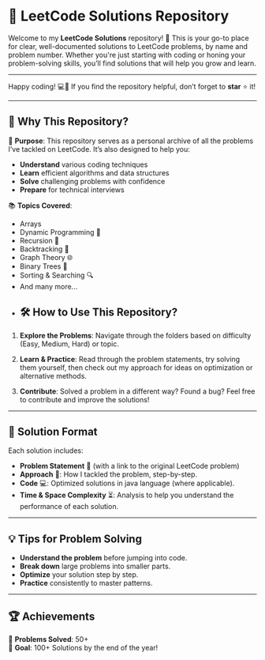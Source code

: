 # 🚀 LeetCode Solutions Repository

Welcome to my **LeetCode Solutions** repository! 🎉 This is your go-to place for clear, well-documented solutions to LeetCode problems,  by name and problem number. Whether you're just starting with coding or honing your problem-solving skills, you’ll find solutions that will help you grow and learn.

---

Happy coding! 💻🚀 If you find the repository helpful, don’t forget to **star** ⭐ it!

---

## 🌟 Why This Repository?

🔎 **Purpose**: This repository serves as a personal archive of all the problems I’ve tackled on LeetCode. It’s also designed to help you:

- **Understand** various coding techniques
- **Learn** efficient algorithms and data structures
- **Solve** challenging problems with confidence
- **Prepare** for technical interviews

📚 **Topics Covered**:
- Arrays
- Dynamic Programming 🧠
- Recursion 🔁
- Backtracking 🔄
- Graph Theory 🌐
- Binary Trees 🌲
- Sorting & Searching 🔍
- And many more...
- ## 🛠️ How to Use This Repository?

1. **Explore the Problems**: Navigate through the folders based on difficulty (Easy, Medium, Hard) or topic.

2. **Learn & Practice**: Read through the problem statements, try solving them yourself, then check out my approach for ideas on optimization or alternative methods.

3. **Contribute**: Solved a problem in a different way? Found a bug? Feel free to contribute and improve the solutions!

---

## 📝 Solution Format

Each solution includes:

- **Problem Statement** 📝 (with a link to the original LeetCode problem)
- **Approach** 🚀: How I tackled the problem, step-by-step.
- **Code** 💻: Optimized solutions in java language (where applicable).
- **Time & Space Complexity** ⏳: Analysis to help you understand the performance of each solution.

---

## 💡 Tips for Problem Solving

- **Understand the problem** before jumping into code.
- **Break down** large problems into smaller parts.
- **Optimize** your solution step by step.
- **Practice** consistently to master patterns.

---

## 🏆 Achievements

🌟 **Problems Solved**: 50+  
🎯 **Goal**: 100+ Solutions by the end of the year!
